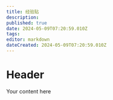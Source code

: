 ```yaml
---
title: 经验贴
description: 
published: true
date: 2024-05-09T07:20:59.010Z
tags: 
editor: markdown
dateCreated: 2024-05-09T07:20:59.010Z
---
```


# Header
Your content here